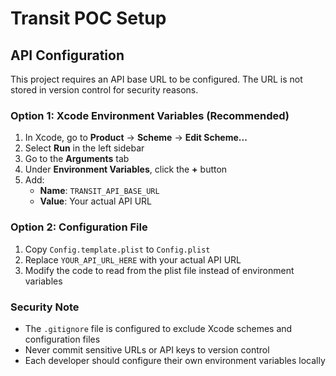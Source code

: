 # Transit POC Setup

## API Configuration

This project requires an API base URL to be configured. The URL is not stored in version control for security reasons.

### Option 1: Xcode Environment Variables (Recommended)

1. In Xcode, go to **Product** → **Scheme** → **Edit Scheme...**
2. Select **Run** in the left sidebar
3. Go to the **Arguments** tab
4. Under **Environment Variables**, click the **+** button
5. Add:
   - **Name**: `TRANSIT_API_BASE_URL`
   - **Value**: Your actual API URL

### Option 2: Configuration File

1. Copy `Config.template.plist` to `Config.plist`
2. Replace `YOUR_API_URL_HERE` with your actual API URL
3. Modify the code to read from the plist file instead of environment variables

### Security Note

- The `.gitignore` file is configured to exclude Xcode schemes and configuration files
- Never commit sensitive URLs or API keys to version control
- Each developer should configure their own environment variables locally